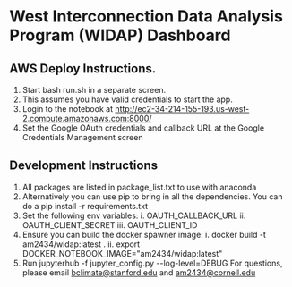 # West Interconnection Data Analysis Program (WIDAP) Dashboard

## AWS Deploy Instructions.
1. Start bash run.sh in a separate screen.
2. This assumes you have valid credentials to start the app.
3. Login to the notebook at http://ec2-34-214-155-193.us-west-2.compute.amazonaws.com:8000/
4. Set the Google OAuth credentials and callback URL at the Google Credentials Management screen

## Development Instructions
1. All packages are listed in package_list.txt to use with anaconda
2. Alternatively you can use pip to bring in all the dependencies. You can do a pip install -r requirements.txt
3. Set the following env variables:
	i.   OAUTH_CALLBACK_URL
	ii.  OAUTH_CLIENT_SECRET
	iii. OAUTH_CLIENT_ID
4. Ensure you can build the docker spawner image:
	i.  docker build -t am2434/widap:latest .
	ii. export DOCKER_NOTEBOOK_IMAGE="am2434/widap:latest"
5. Run jupyterhub -f jupyter_config.py --log-level=DEBUG
For questions, please email bclimate@stanford.edu and am2434@cornell.edu
